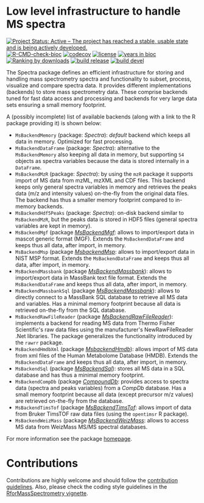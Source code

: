 # Low level infrastructure to handle MS spectra

[![Project Status: Active – The project has reached a stable, usable state and is being actively developed.](https://www.repostatus.org/badges/latest/active.svg)](https://www.repostatus.org/#active)
[![R-CMD-check-bioc](https://github.com/RforMassSpectrometry/Spectra/workflows/R-CMD-check-bioc/badge.svg)](https://github.com/RforMassSpectrometry/Spectra/actions?query=workflow%3AR-CMD-check-bioc)
[![codecov](https://codecov.io/gh/rformassspectrometry/Spectra/branch/devel/graph/badge.svg?token=jy0Mid9gKn)](https://codecov.io/gh/rformassspectrometry/Spectra)
[![license](https://img.shields.io/badge/license-Artistic--2.0-brightgreen.svg)](https://opensource.org/licenses/Artistic-2.0)
[![years in bioc](http://bioconductor.org/shields/years-in-bioc/Spectra.svg)](https://bioconductor.org/packages/release/bioc/html/Spectra.html)
[![Ranking by downloads](http://bioconductor.org/shields/downloads/release/Spectra.svg)](https://bioconductor.org/packages/stats/bioc/Spectra/)
[![build release](http://bioconductor.org/shields/build/release/bioc/Spectra.svg)](https://bioconductor.org/checkResults/release/bioc-LATEST/Spectra/)
[![build devel](http://bioconductor.org/shields/build/devel/bioc/Spectra.svg)](https://bioconductor.org/checkResults/devel/bioc-LATEST/Spectra/)

The Spectra package defines an efficient infrastructure for storing and handling
mass spectrometry spectra and functionality to subset, process, visualize and
compare spectra data. It provides different implementations (backends) to store
mass spectrometry data. These comprise backends tuned for fast data access and
processing and backends for very large data sets ensuring a small memory
footprint.

A (possibly incomplete) list of available backends (along with a link to the R
package providing it) is shown below:

- `MsBackendMemory` (package: *Spectra*): *default* backend which keeps all data
  in memory. Optimized for fast processing.
- `MsBackendDataFrame` (package: *Spectra*): alternative to the
  `MsBackendMemory` also keeping all data in memory, but supporting `S4` objects
  as spectra variables because the data is stored internally in a `DataFrame`.
- `MsBackendMzR` (package: *Spectra*): by using the `mzR` package it supports
  import of MS data from mzML, mzXML and CDF files. This backend keeps only
  general spectra variables in memory and retrieves the peaks data (m/z and
  intensity values) on-the-fly from the original data files. The backend has
  thus a smaller memory footprint compared to in-memory backends.
- `MsBackendHdf5Peaks` (package: *Spectra*): on-disk backend similar to
  `MsBackendMzR`, but the peaks data is stored in HDF5 files (general spectra
  variables are kept in memory).
- `MsBackendMgf` (package
  [*MsBackendMgf*](https://github.com/rformassspectrometry/MsBackendMgf): allows
  to import/export data in mascot generic format (MGF). Extends the
  `MsBackendDataFrame` and keeps thus all data, after import, in memory.
- `MsBackendMsp` (package
  [*MsbackendMsp*](https://github.com/rformassspectrometry/MsBackendMsp): allows
  to import/export data in NIST MSP format. Extends the `MsBackendDataFrame` and
  keeps thus all data, after import, in memory.
- `MsBackendMassbank` (package
  [*MsBackendMassbank*](https://github.com/rformassspectrometry/MsBackendMassbank)):
  allows to import/export data in MassBank text file format. Extends the
  `MsBackendDataFrame` and keeps thus all data, after import, in memory.
- `MsBackendMassbankSql` (package
  [*MsBackendMassbank*](https://github.com/rformassspectrometry/MsBackendMassbank)):
  allows to directly connect to a MassBank SQL database to retrieve all MS data
  and variables. Has a minimal memory footprint because all data is retrieved
  on-the-fly from the SQL database.
- `MsBackendRawFileReader` (package
  [*MsBackendRawFileReader*](https://github.com/fgcz/MsBackendRawFileReader)):
  implements a backend for reading MS data from Thermo Fisher Scientific's raw
  data files using the manufacturer's NewRawFileReader .Net libraries. The
  package generalizes the functionality introduced by the `rawrr` package.
- `MsBackendHmdbXml` (package
  [*MsbackendHmdb*](https://github.com/rformassspectrometry/MsBackendHmdb)):
  allows import of MS data from xml files of the Human Metabolome Database
  (HMDB). Extends the `MsBackendDataFrame` and keeps thus all data, after
  import, in memory.
- `MsBackendSql` (package
  [*MsBackendSql*](https://github.com/rformassspectrometry/MsBackendSql)):
  stores all MS data in a SQL database and has thus a minimal memory footprint.
- `MsBackendCompDb` (package
  [*CompoundDb*](https://github.com/rformassspectrometry/CompoundDb): provides
  access to spectra data (spectra and peaks variables) from a *CompDb*
  database. Has a small memory footprint because all data (except precursor m/z
  values) are retrieved on-the-fly from the database.
- `MsBackendTimsTof` (package
  [*MsBackendTimsTof*](https://github.com/rformassspectrometry/MsBackendTimsTof):
  allows import of data from Bruker TimsTOF raw data files (using the
  `opentimsr` R package).
- `MsBackendWeizMass` (package
  [*MsBackendWeizMass*](https://github.com/rformassspectrometry/MsBackendWeizMass):
  allows to access MS data from WeizMass MS/MS spectral databases.


For more information see the package
[homepage](https://rformassspectrometry.github.io/Spectra).


# Contributions

Contributions are highly welcome and should follow the [contribution
guidelines](https://rformassspectrometry.github.io/RforMassSpectrometry/articles/RforMassSpectrometry.html#contributions).
Also, please check the coding style guidelines in the [RforMassSpectrometry
vignette](https://rformassspectrometry.github.io/RforMassSpectrometry/articles/RforMassSpectrometry.html).
